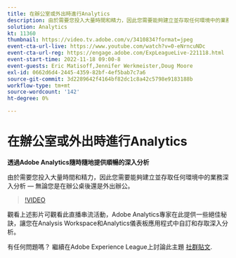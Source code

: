 ```yaml
---
title: 在辦公室或外出時進行Analytics
description: 由於需要您投入大量時間和精力，因此您需要能夠建立並存取任何環境中的業務深入分析 — 無論您是在辦公桌後還是外出辦公。
solution: Analytics
kt: 11360
thumbnail: https://video.tv.adobe.com/v/3410834?format=jpeg
event-cta-url-live: https://www.youtube.com/watch?v=0-eNrncuNDc
event-cta-url-reg: https://engage.adobe.com/ExpLeagueLive-221118.html
event-start-time: 2022-11-18 09:00-8
event-guests: Eric Matisoff,Jennifer Werkmeister,Doug Moore
exl-id: 0662d6d4-2445-4359-82bf-4ef5bab7c7a6
source-git-commit: 3d2289642f4164bf82dc1c8a42c5798e9183188b
workflow-type: tm+mt
source-wordcount: '142'
ht-degree: 0%

---
```


# 在辦公室或外出時進行Analytics

**透過Adobe Analytics隨時隨地提供順暢的深入分析**

由於需要您投入大量時間和精力，因此您需要能夠建立並存取任何環境中的業務深入分析 — 無論您是在辦公桌後還是外出辦公。

>[!VIDEO](https://video.tv.adobe.com/v/3410834/?quality=12&learn=on)

觀看上述影片可觀看此直播串流活動，Adobe Analytics專家在此提供一些絕佳秘訣，讓您在Analysis Workspace和Analytics儀表板應用程式中自訂和存取深入分析。

有任何問題嗎？ 繼續在Adobe Experience League上討論此主題 [社群貼文](https://experienceleaguecommunities.adobe.com/t5/adobe-analytics-discussions/experience-league-live-post-session-discussion-analytics-in-the/m-p/558787#M3037).

